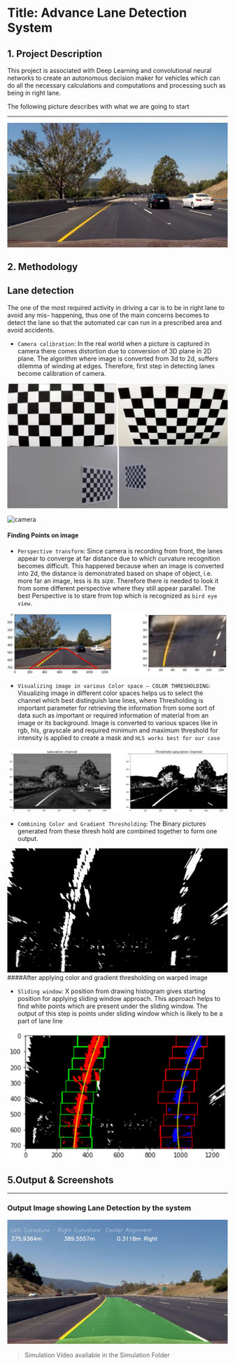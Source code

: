 # **Title: Advance Lane Detection System**

## **1. Project Description**

This project is associated with Deep Learning and convolutional neural networks to create an
autonomous decision maker for vehicles which can do all the necessary calculations and
computations and processing such as being in right lane.

The following picture describes with what we are going to start

***
![start](test6.jpg)


## **2. Methodology**

## Lane detection

The one of the most required activity in driving a car is to be in right lane to avoid any mis-
happening, thus one of the main concerns becomes to detect the lane so that the automated car
can run in a prescribed area and avoid accidents.

* `Camera calibration`: In the real world when a picture is captured in camera there comes distortion due to conversion of 3D plane in 2D plane. The algorithm where image is converted from 3d to 2d, suffers dilemma of winding at edges. Therefore, first step in detecting lanes become calibration of camera.

![camera](camera_callibration.png)

![camera](Screenshot%20(1290).png)
#### Finding Points on image

* `Perspective transform`: Since camera is recording from front, the lanes appear to
converge at far distance due to which curvature recognition becomes difficult. This happened because when an image is converted into 2d, the distance is demonstrated based on shape of object, i.e. more far an image, less is its size. Therefore there is needed to look it from some different perspective where they still appear parallel. The
best Perspective is to stare from top which is recognized as `bird eye view`.

![perceptive](Perspective%20transform.png)


* `Visualizing image in various Color space – COLOR THRESHOLDING`: Visualizing
image in different color spaces helps us to select the channel which best distinguish lane
lines, where Thresholding is important parameter for retrieving the information from
some sort of data such as important or required information of material from an image or
its background. Image is converted to various spaces like in rgb, hls, grayscale and
required minimum and maximum threshold for intensity is applied to create a mask and
`HLS works best for our case`

![HLS](HLS.png)

* `Combining Color and Gradient Thresholding`: The Binary pictures generated from these thresh hold are combined together to form one output.


![wrapped](warped_example.jpg)
####After applying color and gradient thresholding on warped image

* `Sliding window`: X position from drawing histogram gives starting position for applying
sliding window approach. This approach helps to find white points which are present
under the sliding window. The output of this step is points under sliding window which is
likely to be a part of lane line

![wrapped](Sliding_window.png)

## **5.Output & Screenshots** ## 
***
### Output Image showing Lane Detection by the system
![output1](output1.png)

> Simulation Video available in the Simulation Folder

